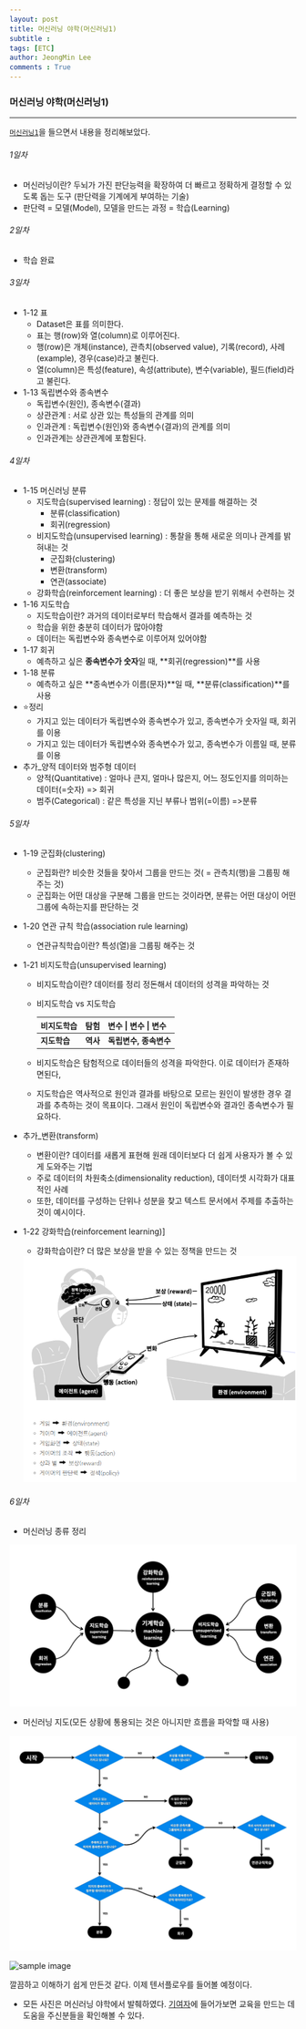 ```yaml
---
layout: post
title: 머신러닝 야학(머신러닝1)
subtitle : 
tags: [ETC]
author: JeongMin Lee
comments : True
---
```


### 머신러닝 야학(머신러닝1)

------

[`머신러닝1`](https://opentutorials.org/course/4548)을 들으면서 내용을 정리해보았다.



###### 1일차

* 머신러닝이란? 두뇌가 가진 판단능력을 확장하여 더 빠르고 정확하게 결정할 수 있도록 돕는 도구 (판단력을 기계에게 부여하는 기술)
* 판단력 = 모델(Model), 모델을 만드는 과정 = 학습(Learning)

###### 2일차

* 학습 완료

###### 3일차

* 1-12 표
  * Dataset은 표를 의미한다.
  * 표는 행(row)와 열(column)로 이루어진다.
  * 행(row)은 개체(instance), 관측치(observed value), 기록(record), 사례(example), 경우(case)라고 불린다.
  * 열(column)은 특성(feature), 속성(attribute), 변수(variable), 필드(field)라고 불린다.
* 1-13 독립변수와 종속변수
  * 독립변수(원인), 종속변수(결과)
  * 상관관계 : 서로 상관 있는 특성들의 관계를 의미
  * 인과관계 : 독립변수(원인)와 종속변수(결과)의 관계를 의미
  * 인과관계는 상관관계에 포함된다.

###### 4일차

* 1-15 머신러닝 분류
  * 지도학습(supervised learning) : 정답이 있는 문제를 해결하는 것
    * 분류(classification)
    * 회귀(regression)
  * 비지도학습(unsupervised learning) : 통찰을 통해 새로운 의미나 관계를 밝혀내는 것
    * 군집화(clustering)
    * 변환(transform)
    * 연관(associate)
  * 강화학습(reinforcement learning) : 더 좋은 보상을 받기 위해서 수련하는 것
* 1-16 지도학습
  * 지도학습이란?   과거의 데이터로부터 학습해서 결과를 예측하는 것
  * 학습을 위한 충분히 데이터가 많아야함
  * 데이터는 독립변수와 종속변수로 이루어져 있어야함
* 1-17 회귀
  * 예측하고 싶은 **종속변수가 숫자**일 때, **회귀(regression)**를 사용
* 1-18 분류
  * 예측하고 싶은 **종속변수가 이름(문자)**일 때, **분류(classification)**를 사용
* ⭐정리
  * 가지고 있는 데이터가 독립변수와 종속변수가 있고, 종속변수가 숫자일 때, 회귀를 이용
  * 가지고 있는 데이터가 독립변수와 종속변수가 있고, 종속변수가 이름일 때, 분류를 이용
* 추가_양적 데이터와 범주형 데이터
  * 양적(Quantitative) : 얼마나 큰지, 얼마나 많은지, 어느 정도인지를 의미하는 데이터(=숫자) => 회귀
  * 범주(Categorical) : 같은 특성을 지닌 부류나 범위(=이름) =>분류

###### 5일차

* 1-19 군집화(clustering)

  * 군집화란?  비슷한 것들을 찾아서 그룹을 만드는 것( = 관측치(행)을 그룹핑 해주는 것)
  * 군집화는 어떤 대상을 구분해 그룹을 만드는 것이라면, 분류는 어떤 대상이 어떤 그룹에 속하는지를 판단하는 것

* 1-20 연관 규칙 학습(association rule learning)

  * 연관규칙학습이란?  특성(열)을 그룹핑 해주는 것

* 1-21 비지도학습(unsupervised learning)

  * 비지도학습이란?  데이터를 정리 정돈해서 데이터의 성격을 파악하는 것

  * 비지도학습 vs 지도학습

    | 비지도학습   | 탐험     | 변수 \| 변수 \| 변수   |
    | ------------ | -------- | ---------------------- |
    | **지도학습** | **역사** | **독립변수, 종속변수** |

  * 비지도학습은 탐험적으로 데이터들의 성격을 파악한다. 이로 데이터가 존재하면된다,

  * 지도학습은 역사적으로 원인과 결과를 바탕으로 모르는 원인이 발생한 경우 결과를 추측하는 것이 목표이다. 그래서 원인이 독립변수와 결과인 종속변수가 필요하다.

* 추가_변환(transform)

  * 변환이란?  데이터를 새롭게 표현해 원래 데이터보다 더 쉽게 사용자가 볼 수 있게 도와주는 기법
  * 주로 데이터의 차원축소(dimensionality reduction), 데이터셋 시각화가 대표적인 사례
  * 또한, 데이터를 구성하는 단위나 성분을 찾고 텍스트 문서에서 주제를 추출하는 것이 예시이다.

* 1-22 강화학습(reinforcement learning)]

  * 강화학습이란?  더 많은 보상을 받을 수 있는 정책을 만드는 것

  <img src="../assets/img/reinforce.png" alt="reinforce" style="zoom:65%;" />

###### 6일차

* 머신러닝 종류 정리

![ml_graph](../assets/img/ml_graph.jpeg)

* 머신러닝 지도(모든 상황에 통용되는 것은 아니지만 흐름을 파악할 때 사용)

![ml_map](../assets/img/ml_map.jpg)

![sample image]({{site.baseurl}}/assets/img/ml_map.jpg)

깔끔하고 이해하기 쉽게 만든것 같다. 이제 텐서플로우를 들어볼 예정이다.

* 모든 사진은 머신러닝 야학에서 발췌하였다. [기여자](https://opentutorials.org/course/4548/28953)에 들어가보면 교육을 만드는 데 도움을 주신분들을 확인해볼 수 있다.
